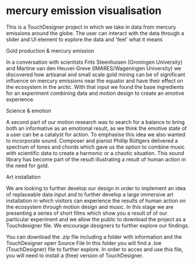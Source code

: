 # mercury emission visualisation


This is a TouchDesigner project in which we take in data from mercury emissions around the globe. The user can interact with the data through a slider and UI element to explore the data and 'feel' what it means

Gold production & mercury emission

In a conversation with scientists Frits Steenhuisen (Groningen University) and Martine van den Heuvel-Greve (IMARES/Wageningen University) we discovered how artisanal and small scale gold mining can be of significant influence on mercury emissions near the equator and have their effect on the ecosystem in the arctic. With that input we found the base ingredients for an experiment combining data and motion design to create an emotive experience.

Science & emotion

A second part of our motion research was to search for a balance to bring both an informative as an emotional result, as we think the emotive state of a user can be a catalyst for action. To emphasise this idea we also wanted to incorporate sound. Composer and pianist Phillip Rüttgers delivered a spectrum of tones and chords which gave us the option to combine music with scientific data to create a harmonic or a chaotic situation. This sound library has become part of the result illustrating a result of human action in the need for gold. 

Art installation

We are looking to further develop our design in order to implement an idea of replaceable data input and to further develop a large immersive art installation in which visitors can experience the results of human action on the ecosystem through motion design and music.
In this stage we are presenting a series of short films which show you a result of of our particular experiment and we allow the public to download the project as a Touchdesigner file. We encourage designers to further explore our findings.

You can download the .zip file including a folder with information and the TouchDesigner open Source File
In this folder you will find a .toe (TouchDesigner) file to further explore.
In order to acces and use this file, you will need to install a (free) version of TouchDesigner.
